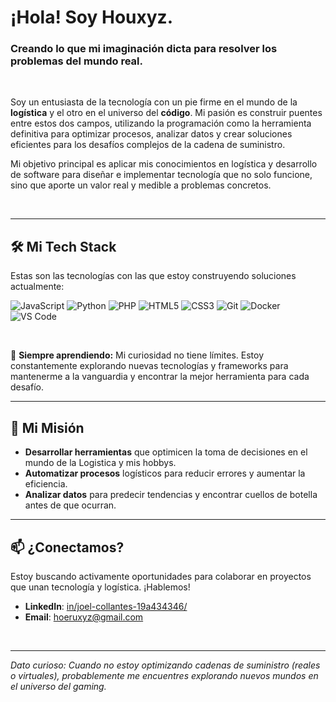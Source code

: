 # ¡Hola! Soy Houxyz.

### Creando lo que mi imaginación dicta para resolver los problemas del mundo real.

<br>

Soy un entusiasta de la tecnología con un pie firme en el mundo de la **logística** y el otro en el universo del **código**. Mi pasión es construir puentes entre estos dos campos, utilizando la programación como la herramienta definitiva para optimizar procesos, analizar datos y crear soluciones eficientes para los desafíos complejos de la cadena de suministro.

Mi objetivo principal es aplicar mis conocimientos en logística y desarrollo de software para diseñar e implementar tecnología que no solo funcione, sino que aporte un valor real y medible a problemas concretos.

<br>

---

## 🛠️ Mi Tech Stack

Estas son las tecnologías con las que estoy construyendo soluciones actualmente:

![JavaScript](https://img.shields.io/badge/javascript-%23323330.svg?style=for-the-badge&logo=javascript&logoColor=%23F7DF1E)
![Python](https://img.shields.io/badge/python-3670A0?style=for-the-badge&logo=python&logoColor=ffdd54)
![PHP](https://img.shields.io/badge/php-%23777BB4.svg?style=for-the-badge&logo=php&logoColor=white)
![HTML5](https://img.shields.io/badge/html5-%23E34F26.svg?style=for-the-badge&logo=html5&logoColor=white)
![CSS3](https://img.shields.io/badge/css3-%231572B6.svg?style=for-the-badge&logo=css3&logoColor=white)
![Git](https://img.shields.io/badge/git-%23F05033.svg?style=for-the-badge&logo=git&logoColor=white)
![Docker](https://img.shields.io/badge/docker-%230db7ed.svg?style=for-the-badge&logo=docker&logoColor=white)
![VS Code](https://img.shields.io/badge/Visual%20Studio%20Code-0078d7.svg?style=for-the-badge&logo=visual-studio-code&logoColor=white)

<br>

🌱 **Siempre aprendiendo:** Mi curiosidad no tiene límites. Estoy constantemente explorando nuevas tecnologías y frameworks para mantenerme a la vanguardia y encontrar la mejor herramienta para cada desafío.

---

## 🎯 Mi Misión

* **Desarrollar herramientas** que optimicen la toma de decisiones en el mundo de la Logistica y mis hobbys.
* **Automatizar procesos** logísticos para reducir errores y aumentar la eficiencia.
* **Analizar datos** para predecir tendencias y encontrar cuellos de botella antes de que ocurran.

---

## 📫 ¿Conectamos?

Estoy buscando activamente oportunidades para colaborar en proyectos que unan tecnología y logística. ¡Hablemos!

* **LinkedIn**: [in/joel-collantes-19a434346/](https://www.linkedin.com/in/joel-collantes-19a434346/)
* **Email**: [hoeruxyz@gmail.com](mailto:hoeruxyz@gmail.com)

<br>

---
*Dato curioso: Cuando no estoy optimizando cadenas de suministro (reales o virtuales), probablemente me encuentres explorando nuevos mundos en el universo del gaming.*
